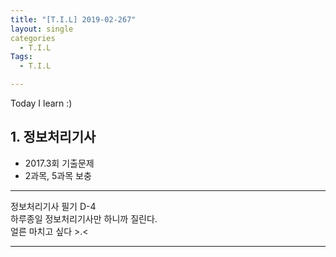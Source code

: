 ```yaml
---
title: "[T.I.L] 2019-02-267"
layout: single
categories
  - T.I.L
Tags:
  - T.I.L

---
```

Today I learn :)

## 1. 정보처리기사  
* 2017.3회 기출문제  
* 2과목, 5과목 보충   
           
***
정보처리기사 필기 D-4  
하루종일 정보처리기사만 하니까 질린다.  
얼른 마치고 싶다 >.<        

  
***  
 


  

 

   




